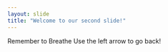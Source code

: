 ```yaml
---
layout: slide
title: "Welcome to our second slide!"
---
```

Remember to Breathe
Use the left arrow to go back!
